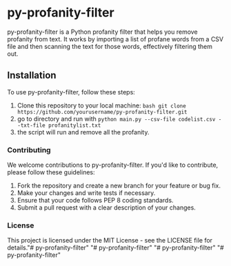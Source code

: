 # py-profanity-filter

py-profanity-filter is a Python profanity filter that helps you remove profanity from text. It works by importing a list of profane words from a CSV file and then scanning the text for those words, effectively filtering them out.

## Installation

To use py-profanity-filter, follow these steps:

1. Clone this repository to your local machine:
  `bash git clone https://github.com/yourusername/py-profanity-filter.git`
2. go to directory and run with `python main.py --csv-file codelist.csv --txt-file profanitylist.txt`
3. the script will run and remove all the profanity.

### Contributing
We welcome contributions to py-profanity-filter. If you'd like to contribute, please follow these guidelines:
1. Fork the repository and create a new branch for your feature or bug fix.
2. Make your changes and write tests if necessary.
3. Ensure that your code follows PEP 8 coding standards.
4. Submit a pull request with a clear description of your changes.

### License
This project is licensed under the MIT License - see the LICENSE file for details."# py-profanity-filter" 
"# py-profanity-filter" 
"# py-profanity-filter" 
"# py-profanity-filter" 
